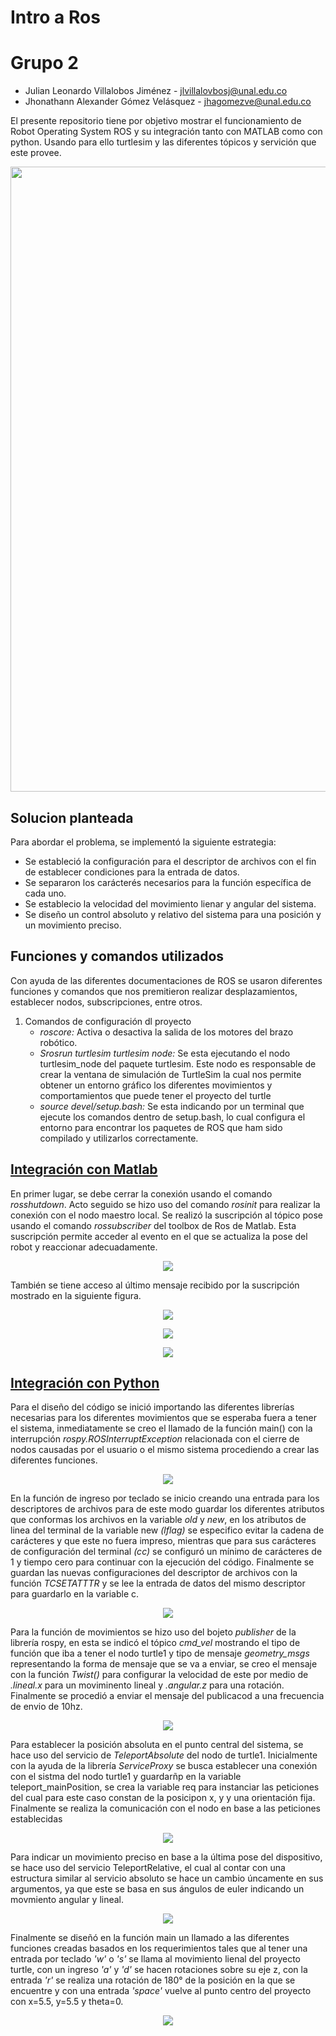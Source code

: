 # Intro a Ros

# Grupo 2

- Julian Leonardo Villalobos Jiménez - jlvillalovbosj@unal.edu.co
- Jhonathann Alexander Gómez Velásquez - jhagomezve@unal.edu.co

El presente repositorio tiene por objetivo mostrar el funcionamiento de Robot Operating System ROS y su integración tanto con MATLAB como con python. Usando para ello turtlesim y las diferentes tópicos y servición que este provee.

<p align="center">
  <img src="/Imagenes/IntroRos.PNG" width="1000" />
</p>

## Solucion planteada

Para abordar el problema, se implementó la siguiente estrategia:

- Se estableció la configuración para el descriptor de archivos con el fin de establecer condiciones para la entrada de datos.
- Se separaron los carácterés necesarios para la función específica de cada uno.
- Se establecio la velocidad del movimiento lienar y angular del sistema.
- Se diseño un control absoluto y relativo del sistema para una posición y un movimiento preciso.

## Funciones y comandos utilizados

Con ayuda de las diferentes documentaciones de ROS se usaron diferentes funciones y comandos que nos premitieron realizar desplazamientos, establecer nodos, subscripciones, entre otros.

1. Comandos de configuración dl proyecto
    - *roscore:* Activa o desactiva la salida de los motores del brazo robótico.
    - *Srosrun turtlesim turtlesim node:* Se esta ejecutando el nodo turtlesim_node del paquete turtlesim. Este nodo es responsable de crear la ventana de simulación de TurtleSim la cual nos permite obtener un entorno gráfico los diferentes movimientos y comportamientos que puede tener el proyecto del turtle
    - *source devel/setup.bash:* Se esta indicando por un terminal que ejecute los comandos dentro de setup.bash, lo cual configura el entorno para  encontrar los paquetes de ROS que ham sido compilado y utilizarlos correctamente.

## [Integración con Matlab](/Lab3)
En primer lugar, se debe cerrar la conexión usando el comando <i>rosshutdown</i>. Acto seguido se hizo uso del comando <i>rosinit</i> para realizar la conexión con el nodo maestro local.
Se realizó la suscripción al tópico pose usando el comando <i>rossubscriber</i> del toolbox de Ros de Matlab. Esta suscripción permite acceder al evento en el que se actualiza la pose del robot y reaccionar adecuadamente.
<p align="center">
  <img src="/Imagenes/Matlab_subscription.png" />
</p>
También se tiene acceso al último mensaje recibido por la suscripción mostrado en la siguiente figura.
<p align="center">
  <img src="/Imagenes/Subs_res.png" />
</p>
<p align="center">
  <img src="/Imagenes/Teleport_res.png" />
</p>
<p align="center">
  <img src="/Imagenes/Matlab_Tranport_res.png"/>
</p>

## [Integración con Python](/catkin_ws/devel/lib/hello_turtle/myTeleopKey.py)

Para el diseño del código se inició importando las diferentes librerías necesarias para los diferentes movimientos que se esperaba fuera a tener el sistema, inmediatamente se creo el llamado de la función main() con la interrupción *rospy.ROSInterruptException* relacionada con el cierre de nodos causadas por el usuario o el mismo sistema procediendo a crear las diferentes funciones.
<p align="center">
  <img src="/Imagenes/LlamadoMain.PNG" />
</p>

En la función de ingreso por teclado se inicio creando una entrada para los descriptores de archivos para de este modo guardar los diferentes atributos que conformas los archivos en la variable *old* y *new*, en los atributos de linea del terminal de la variable new *(lflag)* se especifico evitar la cadena de carácteres y que este no fuera impreso, mientras que para sus carácteres de configuración del terminal *(cc)* se configuró un mínimo de carácteres de 1 y tiempo cero para continuar con la ejecución del código. Finalmente se guardan las nuevas configuraciones del descriptor de archivos con la función *TCSETATTTR* y se lee la entrada de datos del mismo descriptor para guardarlo en la variable c.

<p align="center">
  <img src="/Imagenes/funcionTeclado.PNG" />
</p>

Para la función de movimientos se hizo uso del bojeto *publisher* de la librería rospy, en esta se indicó el tópico *cmd_vel* mostrando el tipo de función que iba a tener el nodo turtle1 y tipo de mensaje *geometry_msgs* 
representando la forma de mensaje que se va a enviar, se creo el mensaje con la función *Twist()* para configurar la velocidad de este por medio de *.lineal.x* para un moviminento lineal y *.angular.z* para una rotación. Finalmente se procedió a enviar el mensaje del publicacod a una frecuencia de envio de 10hz.
<p align="center">
  <img src="/Imagenes/funcionMovimientoLinealAngular.PNG" />
</p>

Para establecer la posición absoluta en el punto central del sistema, se hace uso del servicio de *TeleportAbsolute* del nodo de turtle1. Inicialmente con la ayuda de la librería *ServiceProxy* se busca establecer una conexión con el sistma del nodo turtle1 y guardarñp en la variable teleport_mainPosition, se crea la variable req para instanciar las peticiones del cual para este caso constan de la posicipon x, y y una orientación fija. Finalmente se realiza la comunicación con el nodo en base a las peticiones establecidas

<p align="center">
  <img src="/Imagenes/funcionAbsoluta.PNG" />
</p>

Para indicar un movimiento preciso en base a la última pose del dispositivo, se hace uso del servicio TeleportRelative, el cual al contar con una estructura similar al servicio absoluto se hace un cambio úncamente en sus argumentos, ya que este se basa en sus ángulos de euler indicando un movmiento angular y lineal.

<p align="center">
  <img src="/Imagenes/funcionRelativa.PNG" />
</p>

Finalmente se diseñó en la función main un llamado a las diferentes funciones creadas basados en los requerimientos tales que al tener una entrada por teclado *'w'* o *'s'* se llama al movimiento lienal del proyecto turtle, con un ingreso *'a'* y *'d'* se hacen rotaciones sobre su eje z, con la entrada *'r'* se realiza una rotación de 180° de la posición en la que se encuentre y con una entrada *'space'* vuelve al punto centro del proyecto con x=5.5, y=5.5 y theta=0.

<p align="center">
  <img src="/Imagenes/funcionMain.PNG" />
</p>

